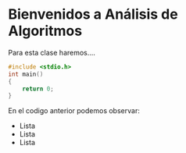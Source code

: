 # Bienvenidos a Análisis de Algoritmos
Para esta clase haremos....

```c
#include <stdio.h>
int main()
{
    return 0;
}
```

En el codigo anterior podemos observar:
* Lista
* Lista
* Lista
